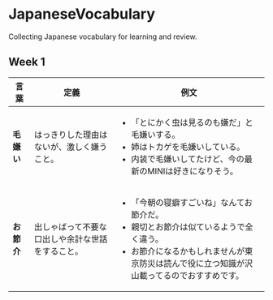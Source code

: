 # JapaneseVocabulary
Collecting Japanese vocabulary for learning and review.

## Week 1

言葉 | 定義 | 例文
----|----|----
**毛嫌い** | はっきりした理由はないが、激しく嫌うこと。 | <ul><li>「とにかく虫は見るのも嫌だ」と毛嫌いする。</li> <li>姉はトカゲを毛嫌いしている。</li> <li>内装で毛嫌いしてたけど、今の最新のMINIは好きになりそう。</li></ul>
**お節介** | 出しゃばって不要な口出しや余計な世話をすること。 | <ul><li>「今朝の寝癖すごいね」なんてお節介だ。</li> <li>親切とお節介は似ているようで全く違う。</li> <li>お節介になるかもしれませんが東京防災は読んで役に立つ知識が沢山載ってるのでおすすめです。</li></ul>
